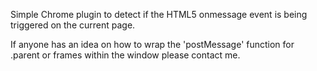 Simple Chrome plugin to detect if the HTML5 onmessage event is being triggered on the current page.

If anyone has an idea on how to wrap the 'postMessage' function for .parent or frames within the window please contact me.
